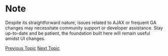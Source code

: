 # Note

Despite its straightforward nature, issues related to AJAX or frequent GA changes may necessitate community support or developer assistance. Stay up-to-date and be patient, the foundation built here will remain useful amidst UI changes.

[Previous Topic](Custom_Events_and_Parameters_Setup_Guide.md) [Next Topic](Next_Steps.md)
